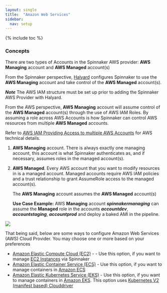 ```yaml
---
layout: single
title:  "Amazon Web Services"
sidebar:
  nav: setup
---
```


{% include toc %}

### Concepts

There are two types of Accounts in the Spinnaker AWS provider: __AWS Managing__ account and __AWS Managed__ account(s)

From the Spinnaker perspective, [Halyard](https://www.spinnaker.io/reference/halyard/) configures Spinnaker to use the __AWS Managing__ account and take control of the __AWS Managed__ account(s).

**_Note_** The AWS IAM structure must be set up prior to adding the Spinnaker AWS Provider with Halyard.


From the AWS perspective, __AWS Managing__ account will assume control of the __AWS Managed__ account(s) through the use of AWS IAM Roles. By assuming a role across AWS Accounts is how Spinnaker can control AWS resources from multiple __AWS Managed__ accounts.

Refer to [AWS IAM Providing Access to multiple AWS Accounts](https://docs.aws.amazon.com/IAM/latest/UserGuide/id_roles_common-scenarios_aws-accounts.html) for AWS technical details.


1. __AWS Managing__ account. There is always exactly one managing account, this
   account is what Spinnaker authenticates as, and if necessary, assumes roles
   in the managed account(s).
2. __AWS Managed__. Every AWS account that you want to modify resources in is a
   managed account. Managed accounts require AWS IAM policies and a trust relationship to grant AssumeRole access to the
   managed account(s). 
   
   The __AWS Managing__ account assumes the __AWS Managed__ account(s)
   
   __Use Case Example:__ AWS __Managing__ account __*spinnakermanaging*__ can assume the __Managed__ role in the accounts __*accountdev*__, __*accountstaging*__, __*accountprod*__ and deploy a baked AMI in the pipeline.

![](concepts.png)


That being said, below are some ways to configure Amazon Web Services (AWS) Cloud Provider. You may choose one or more based on your preferences

* [Amazon Elastic Compute Cloud (EC2)](/setup/install/providers/aws/aws-ec2/) - - Use this option, if you want to manage [EC2 Instances](https://aws.amazon.com/ec2/) via Spinnaker
* [Amazon Elastic Container Service (ECS)](/setup/install/providers/aws/aws-ecs/) - Use this option, if you want to manage containers in [Amazon ECS](https://aws.amazon.com/ecs/)
* [Amazon Elastic Kubernetes Service (EKS)](/setup/install/providers/kubernetes-v2/aws-eks/) - Use this option, if you want to manage containers in [Amazon EKS](https://aws.amazon.com/eks/). This option uses [Kubernetes V2 (manifest based) Clouddriver](/setup/install/providers/kubernetes-v2)
